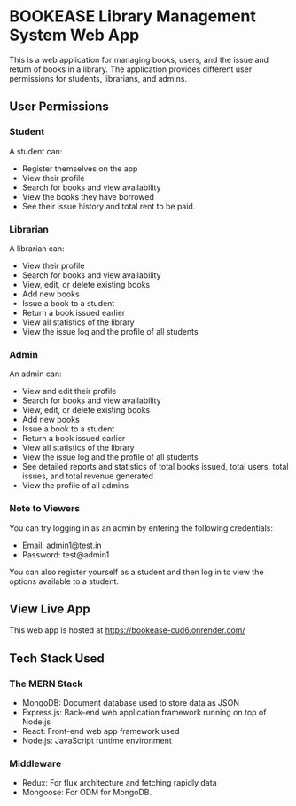 # BOOKEASE Library Management System Web App

This is a web application for managing books, users, and the issue and return of books in a library. The application provides different user permissions for students, librarians, and admins.

## User Permissions

### Student

A student can:
- Register themselves on the app
- View their profile
- Search for books and view availability
- View the books they have borrowed
- See their issue history and total rent to be paid.

### Librarian

A librarian can:
- View their profile
- Search for books and view availability
- View, edit, or delete existing books
- Add new books
- Issue a book to a student
- Return a book issued earlier
- View all statistics of the library
- View the issue log and the profile of all students

### Admin

An admin can:
- View and edit their profile
- Search for books and view availability
- View, edit, or delete existing books
- Add new books
- Issue a book to a student
- Return a book issued earlier
- View all statistics of the library
- View the issue log and the profile of all students
- See detailed reports and statistics of total books issued, total users, total issues, and total revenue generated
- View the profile of all admins

### Note to Viewers

You can try logging in as an admin by entering the following credentials:
- Email: admin1@test.in
- Password: test@admin1

You can also register yourself as a student and then log in to view the options available to a student.

## View Live App

This web app is hosted at https://bookease-cud6.onrender.com/

## Tech Stack Used

### The MERN Stack
- MongoDB: Document database used to store data as JSON
- Express.js: Back-end web application framework running on top of Node.js
- React: Front-end web app framework used
- Node.js: JavaScript runtime environment

### Middleware
- Redux: For flux architecture and fetching rapidly data
- Mongoose: For ODM for MongoDB.
